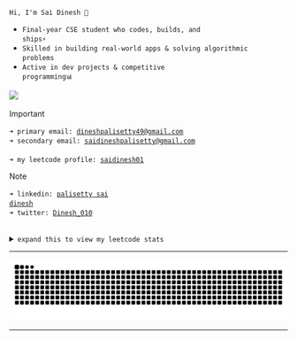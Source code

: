 <code>Hi, I'm Sai Dinesh 👋</code><br>
- <code>Final-year CSE student who codes, builds, and ships⚡</code><br>
- <code>Skilled in building real-world apps & solving algorithmic problems</code><br>
- <code>Active in dev projects & competitive programming📊</code><br>


![](https://komarev.com/ghpvc/?username=saidinesh49&base=1000&color=ED8796)<br>

> [!IMPORTANT]
> <code>➜ primary email: [dineshpalisetty49@gmail.com](mailto:dineshpalisetty49@gmail.com)</code><br>
> <code>➜ secondary email: [saidineshpalisetty@gmail.com](mailto:saidineshpalisetty@gmail.com)</code><br>  
> <code>➜ my leetcode profile: [saidinesh01](https://leetcode.com/u/saidinesh01)</code><br>

> [!Note]
> <code>➜ linkedin: [palisetty sai dinesh](https://linkedin.com/in/palisetty-sai-dinesh)</code><br/> 
> <code>➜ twitter: [Dinesh_010](https://x.com/Dinesh_010)</code><br><br>

<details>
<summary><code>expand this to view my leetcode stats</code></summary><br>
<img src="https://leetcard.jacoblin.cool/saidinesh01?theme=nord&font=JetBrains%20Mono&ext=heatmap" alt="LeetCode Stats"><br>
</details>

---

<picture>
  <source media="(prefers-color-scheme: dark)" srcset="https://raw.githubusercontent.com/saidinesh49/saidinesh49/output/github-contribution-grid-snake-dark.svg">
  <source media="(prefers-color-scheme: light)" srcset="https://raw.githubusercontent.com/saidinesh49/saidinesh49/output/github-contribution-grid-snake.svg">
  <img alt="github contribution grid snake animation" src="https://raw.githubusercontent.com/saidinesh49/saidinesh49/output/github-contribution-grid-snake.svg">
</picture>

---
